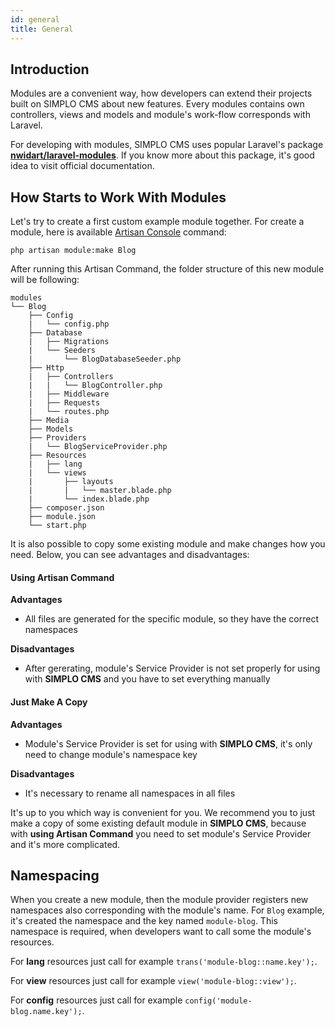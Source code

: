 ```yaml
---
id: general
title: General
---
```


## Introduction

Modules are a convenient way, how developers can extend their projects built on SIMPLO CMS about new features. Every
modules contains own controllers, views and models and module's work-flow corresponds with Laravel.

For developing with modules, SIMPLO CMS uses popular Laravel's package **[nwidart/laravel-modules](https://github.com/nWidart/laravel-modules)**.
If you know more about this package, it's good idea to visit official documentation.

## How Starts to Work With Modules

Let's try to create a first custom example module together. For create a module, here is available [Artisan Console](core/artisan-console.md) command:

```text
php artisan module:make Blog
```

After running this Artisan Command, the folder structure of this new module will be following:

```text
modules
└── Blog
    ├── Config
    |   └── config.php
    ├── Database
    |   ├── Migrations
    |   └── Seeders
    |       └── BlogDatabaseSeeder.php
    ├── Http
    |   ├── Controllers
    |   |   └── BlogController.php
    |   ├── Middleware
    |   ├── Requests
    |   └── routes.php
    ├── Media
    ├── Models
    ├── Providers
    |   └── BlogServiceProvider.php
    ├── Resources
    |   ├── lang
    |   └── views
    |       ├── layouts
    |       |   └── master.blade.php
    |       └── index.blade.php
    ├── composer.json
    ├── module.json
    └── start.php
```

It is also possible to copy some existing module and make changes how you need. Below, you can see advantages and disadvantages:

#### Using Artisan Command

**Advantages**

- All files are generated for the specific module, so they have the correct namespaces

**Disadvantages**

- After gererating, module's Service Provider is not set properly for using with **SIMPLO CMS** and you have to set everything
manually

#### Just Make A Copy

**Advantages**

- Module's Service Provider is set for using with **SIMPLO CMS**, it's only need to change module's namespace key

**Disadvantages**

- It's necessary to rename all namespaces in all files

It's up to you which way is convenient for you. We recommend you to just make a copy of some existing default 
module in **SIMPLO CMS**, because with **using Artisan Command** you need to set module's Service Provider and it's more complicated.

## Namespacing

When you create a new module, then the module provider registers new namespaces also corresponding with the module's name.
For `Blog` example, it's created the namespace and the key named `module-blog`. This namespace is required, when developers want to call
some the module's resources.

For **lang** resources just call for example `trans('module-blog::name.key');`.

For **view** resources just call for example `view('module-blog::view');`.

For **config** resources just call for example `config('module-blog.name.key');`.